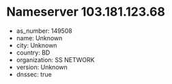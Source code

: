 # Nameserver 103.181.123.68

* as_number: 149508
* name: Unknown
* city: Unknown
* country: BD
* organization: SS NETWORK
* version: Unknown
* dnssec: true
